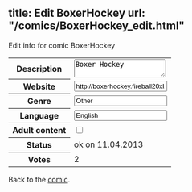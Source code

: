 title: Edit BoxerHockey
url: "/comics/BoxerHockey_edit.html"
---
Edit info for comic BoxerHockey

<form name="comic" action="http://gaepostmail.appengine.com/comic" name="post">
<table class="comicinfo">
<tr>
<th>Description</th><td><textarea name="description">Boxer Hockey</textarea></td>
</tr>
<tr>
<th>Website</th><td><input type="text" name="url" value="http://boxerhockey.fireball20xl.com/"/></td>
</tr>
<tr>
<th>Genre</th><td><input type="text" name="genre" value="Other"/></td>
</tr>
<tr>
<th>Language</th><td><input type="text" name="language" value="English"/></td>
</tr>
<tr>
<th>Adult content</th><td><input type="checkbox" name="adult" value="adult" /></td>
</tr>
<tr>
<th>Status</th><td>ok on 11.04.2013</td>
</tr>
<tr>
<th>Votes</th><td>2</div></td>
</tr>
</table>
</form>

Back to the [comic](/comics/BoxerHockey.html).
